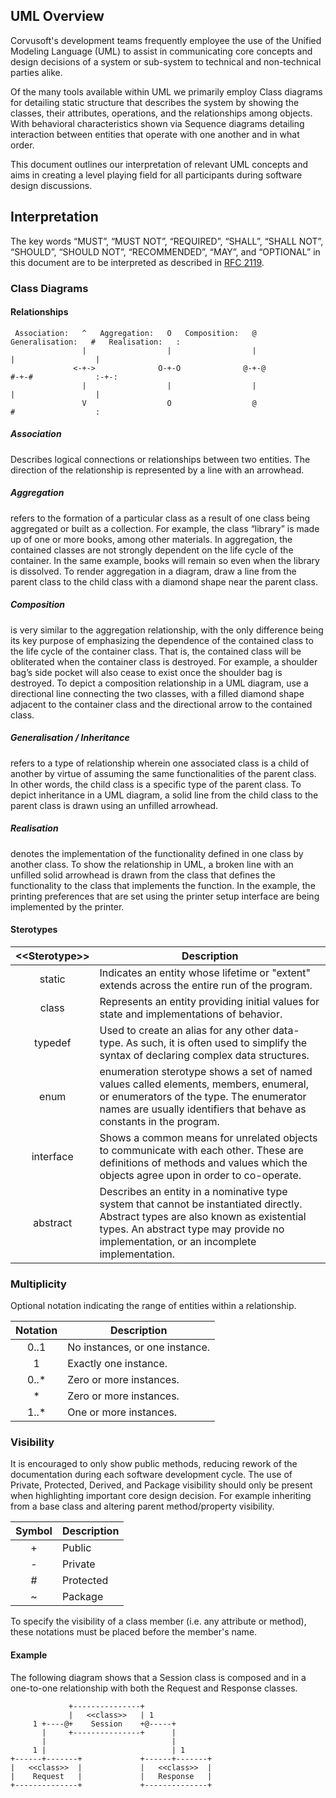 UML Overview
------------

Corvusoft's development teams frequently employee the use of the Unified Modeling Language (UML) to assist in communicating core concepts and design decisions of a system or sub-system to technical and non-technical parties alike.

Of the many tools available within UML we primarily employ Class diagrams for detailing static structure that describes the system by showing the classes, their attributes, operations, and the relationships among objects. With behavioral characteristics shown via Sequence diagrams detailing interaction between entities that operate with one another and in what order.

This document outlines our interpretation of relevant UML concepts and aims in creating a level playing field for all participants during software design discussions.

Interpretation
--------------

The key words “MUST”, “MUST NOT”, “REQUIRED”, “SHALL”, “SHALL NOT”, “SHOULD”, “SHOULD NOT”, “RECOMMENDED”, “MAY”, and “OPTIONAL” in this document are to be interpreted as described in [RFC 2119](http://tools.ietf.org/pdf/rfc2119.pdf).

### Class Diagrams

#### Relationships

```
 Association:   ^   Aggregation:   O   Composition:   @   Generalisation:   #   Realisation:   :
                |                  |                  |                     |                  |
              <-+->              O-+-O              @-+-@                 #-+-#              :-+-:
                |                  |                  |                     |                  |
                V                  O                  @                     #                  :
```

##### Association

Describes logical connections or relationships between two entities. The direction of the relationship is represented by a line with an arrowhead.

##### Aggregation

refers to the formation of a particular class as a result of one class being aggregated or built as a collection. For example, the class “library” is made up of one or more books, among other materials. In aggregation, the contained classes are not strongly dependent on the life cycle of the container. In the same example, books will remain so even when the library is dissolved. To render aggregation in a diagram, draw a line from the parent class to the child class with a diamond shape near the parent class.

##### Composition

is very similar to the aggregation relationship, with the only difference being its key purpose of emphasizing the dependence of the contained class to the life cycle of the container class. That is, the contained class will be obliterated when the container class is destroyed. For example, a shoulder bag’s side pocket will also cease to exist once the shoulder bag is destroyed. To depict a composition relationship in a UML diagram, use a directional line connecting the two classes, with a filled diamond shape adjacent to the container class and the directional arrow to the contained class.

##### Generalisation / Inheritance

refers to a type of relationship wherein one associated class is a child of another by virtue of assuming the same functionalities of the parent class. In other words, the child class is a specific type of the parent class. To depict inheritance in a UML diagram, a solid line from the child class to the parent class is drawn using an unfilled arrowhead.

##### Realisation

denotes the implementation of the functionality defined in one class by another class. To show the relationship in UML, a broken line with an unfilled solid arrowhead is drawn from the class that defines the functionality to the class that implements the function. In the example, the printing preferences that are set using the printer setup interface are being implemented by the printer.

#### Sterotypes

| &lt;&lt;Sterotype&gt;&gt; | Description                                                                                                                                                                                                                |
|:-------------------------:|----------------------------------------------------------------------------------------------------------------------------------------------------------------------------------------------------------------------------|
|          static           | Indicates an entity whose lifetime or "extent" extends across the entire run of the program.                                                                                                                               |
|           class           | Represents an entity providing initial values for state and implementations of behavior.                                                                                                                                   |
|          typedef          | Used to create an alias for any other data-type. As such, it is often used to simplify the syntax of declaring complex data structures.                                                                                    |
|           enum            | enumeration sterotype shows a set of named values called elements, members, enumeral, or enumerators of the type. The enumerator names are usually identifiers that behave as constants in the program.                    |
|         interface         | Shows a common means for unrelated objects to communicate with each other. These are definitions of methods and values which the objects agree upon in order to co-operate.                                                |
|         abstract          | Describes an entity in a nominative type system that cannot be instantiated directly. Abstract types are also known as existential types. An abstract type may provide no implementation, or an incomplete implementation. |

### Multiplicity

Optional notation indicating the range of entities within a relationship.

| Notation | Description                    |
|:--------:|--------------------------------|
|   0..1   | No instances, or one instance. |
|    1     | Exactly one instance.          |
|  0..\*   | Zero or more instances.        |
|    \*    | Zero or more instances.        |
|  1..\*   | One or more instances.         |

### Visibility

It is encouraged to only show public methods, reducing rework of the documentation during each software development cycle. The use of Private, Protected, Derived, and Package visibility should only be present when highlighting important core design decision. For example inheriting from a base class and altering parent method/property visibility.

| Symbol | Description |
|:------:|-------------|
|   \+   | Public      |
|   \-   | Private     |
|   \#   | Protected   |
|   ~    | Package     |

To specify the visibility of a class member (i.e. any attribute or method), these notations must be placed before the member's name.

#### Example

The following diagram shows that a Session class is composed and in a one-to-one relationship with both the Request and Response classes.

```
             +---------------+
             |   <<class>>   | 1
     1 +----@+    Session    +@-----+
       |     +---------------+      |
       |                            |
     1 |                            | 1
+------+-------+             +------+-------+
|   <<class>>  |             |   <<class>>  |
|    Request   |             |   Response   |
+--------------+             +--------------+
```
